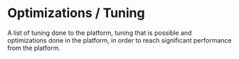 # Optimizations / Tuning

A list of tuning done to the platform, tuning that is possible and optimizations done in the platform, in order to reach significant performance from the platform.
